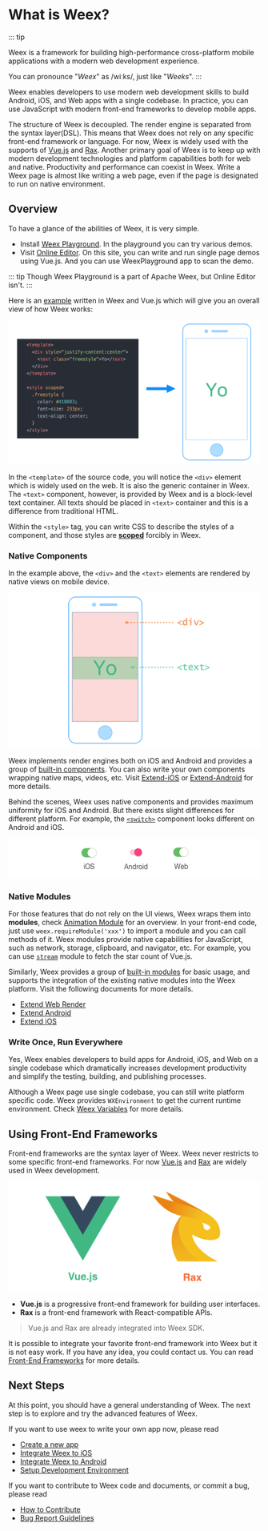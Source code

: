 # What is Weex?

::: tip

Weex is a framework for building high-performance cross-platform mobile applications with a modern web development experience.

You can pronounce "*Weex*" as /wiːks/, just like "*Weeks*".
:::

Weex enables developers to use modern web development skills to build Android, iOS, and Web apps with a single codebase. In practice, you can use JavaScript with modern front-end frameworks to develop mobile apps.

The structure of Weex is decoupled. The render engine is separated from the syntax layer(DSL). This means that Weex does not rely on any specific front-end framework or language. For now, Weex is widely used with the supports of [Vue.js](https://vuejs.org/) and [Rax](https://alibaba.github.io/rax/). Another primary goal of Weex is to keep up with modern development technologies and platform capabilities both for web and native. Productivity and performance can coexist in Weex. Write a Weex page is almost like writing a web page, even if the page is designated to run on native environment.

## Overview

To have a glance of the abilities of Weex, it is very simple.

* Install [Weex Playground](https://weex.apache.org/zh/guide/playground.html). In the playground you can try various demos.
* Visit [Online Editor](http://dotwe.org/vue). On this site, you can write and run single page demos using Vue.js. And you can use WeexPlayground app to scan the demo.

::: tip
Though Weex Playground is a part of Apache Weex, but Online Editor isn't.
:::

Here is an [example](http://dotwe.org/vue/8da01827631b21150a12dd54d7114380) written in Weex and Vue.js which will give you an overall view of how Weex works:

![Weex Example](./images/weex-example-yo.png)

In the `<template>` of the source code, you will notice the `<div>` element which is widely used on the web. It is also the generic container in Weex. The `<text>` component, however, is provided by Weex and is a block-level text container. All texts should be placed in `<text>` container and this is a difference from traditional HTML.

Within the `<style>` tag, you can write CSS to describe the styles of a component, and those styles are [**scoped**](https://vue-loader.vuejs.org/en/features/scoped-css.html) forcibly in Weex.

### Native Components

In the example above, the `<div>` and the `<text>` elements are rendered by native views on mobile device.

![Native Components](./images/native-component.png)

Weex implements render engines both on iOS and Android and provides a group of [built-in components](../docs/components/div.html). You can also write your own components wrapping native maps, videos, etc. Visit [Extend-iOS](./extend/extend-ios.html) or [Extend-Android](./extend/extend-android.html) for more details.

Behind the scenes, Weex uses native components and provides maximum uniformity for iOS and Android. But there exists slight differences for different platform. For example, the [`<switch>`](http://dotwe.org/vue/d96943452b6708422197c47920903823) component looks different on Android and iOS.

![Different switch](./images/different-switch.png)

### Native Modules

For those features that do not rely on the UI views, Weex wraps them into **modules**, check [Animation Module](../docs/modules/animation.html) for an overview. In your front-end code, just use `weex.requireModule('xxx')` to import a module and you can call methods of it. Weex modules provide native capabilities for JavaScript, such as network, storage, clipboard, and navigator, etc. For example, you can use [`stream`](http://dotwe.org/vue/2ae062b6a04124a35bbe2da3b1e5c07b) module to fetch the star count of Vue.js.

Similarly, Weex provides a group of [built-in modules](../docs/modules/animation.html) for basic usage, and supports the integration of the existing native modules into the Weex platform. Visit the following documents for more details.

* [Extend Web Render](./extend/extend-web.html)
* [Extend Android](./extend/extend-android.html)
* [Extend iOS](./extend/extend-ios.html)

### Write Once, Run Everywhere

Yes, Weex enables developers to build apps for Android, iOS, and Web on a single codebase which dramatically increases development productivity and simplify the testing, building, and publishing processes.

Although a Weex page use single codebase, you can still write platform specific code. Weex provides `WXEnvironment` to get the current runtime environment. Check [Weex Variables](../docs/api/weex-variable.html) for more details.

## Using Front-End Frameworks

Front-end frameworks are the syntax layer of Weex. Weex never restricts to some specific front-end frameworks. For now [Vue.js](https://vuejs.org/) and [Rax](https://alibaba.github.io/rax/) are widely used in Weex development.

![Vue and Rax](./images/vue-rax.png)

- **Vue.js** is a progressive front-end framework for building user interfaces.
- **Rax** is a front-end framework with React-compatible APIs.

> Vue.js and Rax are already integrated into Weex SDK.

It is possible to integrate your favorite front-end framework into Weex but it is not easy work. If you have any idea, you could contact us. You can read [Front-End Frameworks](./front-end-frameworks.html) for more details.

## Next Steps

At this point, you should have a general understanding of Weex. The next step is to explore and try the advanced features of Weex.

If you want to use weex to write your own app now, please read

- [Create a new app](./develop/create-a-new-app.html)
- [Integrate Weex to iOS](./develop/integrate-to-iOS-app.html)
- [Integrate Weex to Android](./develop/integrate-to-android-app.html)
- [Setup Development Environment](./develop/setup-develop-environment.html)

If you want to contribute to Weex code and documents, or commit a bug, please read

- [How to Contribute](./contribute/how-to-contribute.html)
- [Bug Report Guidelines](https://github.com/apache/incubator-weex/blob/master/CONTRIBUTING.md#ask-or-answer-questions)

